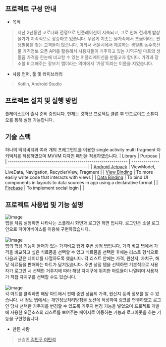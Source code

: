 ## 프로젝트 구성 안내
- 목적

> 지난 2년동안 코로나와 전쟁으로 인플레이션이 지속되고, 그로 인해 전세계 밥상물가가
지속적으로 상승하고 있습니다. 무섭게 치솟는 물가속에서 조금이라도 싼 생필품을 찾는
고객들이 많습니다. 따라서 서울시에서 제공하는 생필품 농수축산물 가격정보 오픈 API를
활용해서 사용자들이 거주하고 있는 지역구별 마트의 생필품 가격을 한눈에 비교할 수
있는 어플리케이션을 만들고자 합니다.
가격과 장소를 비교해주는 장보기 앱이라는 의미에서 ‘가장’이라는 이름을 지었습니다.

- 사용 언어, 툴 및 라이브러리
> Kotlin, Android Studio

## 프로젝트 설치 및 실행 방법
플레이스토어 출시 준비 중입니다. 현재는 깃허브 프로젝트 클론 후 안드로이드 스튜디오를 통해 실행 가능합니다.

## 기술 스택
하나의 액티비티와 여러 개의 프레그먼트를 이용한 single activity multi fragment 아키텍처를 적용하였으며 MVVM 디자인 패턴을 적용하였습니다.
 | Library                                                   | Purpose                                                   |
| ------------------------------------------------------------ | ------------------------------------------------------- |
| [Android Jetpack](https://developer.android.com/jetpack/androidx/releases/compose) |  ViewModel, LiveData, Navigation, RecyclerView, Fragment  |
| [View Binding](https://developer.android.com/topic/libraries/view-binding) | To more easily write code that interacts with views          |
| [Data Binding](https://developer.android.com/jetpack/androidx/releases/databinding) | To bind UI components in layouts to data sources in app using a declarative format          |
| [Firebase](https://firebase.google.com/)                     | To implement social login    |                                           | 

## 프로젝트 사용법 및 기능 설명
![image](https://user-images.githubusercontent.com/39687846/171976819-45e12b12-ba6d-4b45-b714-71710f1e1894.png)<br>
앱을 처음 실행하면 나타나는 스플래시 화면과 로그인 화면 입니다. 로그인은 소셜 로그인으로 파이어베이스를 이용해 구현하였습니다.<br><br>
![image](https://user-images.githubusercontent.com/39687846/171977830-dce88187-54fb-400e-89c6-ad2cb1a961dc.png)<br>
앱의 핵심 기능이 들어가 있는 가격비교 탭과 주변 상점 탭입니다. 가격 비교 탭에서 가격을 비교하고 싶은 식료품을 선택할 수 있고 식료품을 선택한 후에는 리스트 형식으로 다음과 같은 데이터를 나열하도록 했습니다. 각 리스트 안에는 가격, 원산지, 자치구, 해당 식료품을 판매하는 마트가 담겨있습니다.
주변 상점 탭을 선택하면 기본적으로 사용자가 로그인 시 선택한 거주지에 따라 해당 자치구에 위치한 마트들이 나열되며 사용자가 직접 자치구를 선택할 수도 있습니다.<br><br>
![image](https://user-images.githubusercontent.com/39687846/171985608-c4e28d0b-b94c-4f0e-b6cc-9f3633dd69ae.png)<br>
각 마트를 클릭하면 해당 마트에서 판매 중인 상품의 가격, 원산지 등의 정보를 알 수 있습니다. 내 정보 탭에서는 개인정보처리방침을 노션에 작성하여 링크를 연결하였고 로그인 당시 선택한 거주지를 변경할 수 있도록 거주지 변경 기능을 넣었으며 프로젝트 개발에 사용한 오픈소스의 리스트를 보여주는 페이지로 이동하는 기능과 로그아웃을 하는 기능을 구현했습니다. 




- 만든 사람
> 신승민<a href="https://github.com/Seungmin-develop">
> 김민구<a href="https://github.com/devMingu">
> 이민석<a href="https://github.com/ThugMS">
